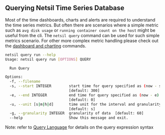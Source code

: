 ## Querying Netsil Time Series Database
Most of the time dashboards, charts and alerts are required to understand the time series metrics. But often there are scenarios where a simple metric such as `avg disk usage` or `running container count on the host` might be useful from the cli. The `netsil query` command can be used for such simple metrics scenario. For other more complex metric handling please check out the [dashboard and charting](dashboard.md) commands.
``` bash
netsil query run --help
Usage: netsil query run [OPTIONS] QUERY

  Run Query

Options:
  -f, --filename
  -s, --start INTEGER        start time for query specified as (now - s)
                             [default: 300]
  -e, --end INTEGER          end time for query specified as (now - e)
                             [default: 0]
  -u, --unit [s|m|h|d]       time unit for the interval and granularity
                             [default: s]
  -g, --granularity INTEGER  granularity of data  [default: 60]
  --help                     Show this message and exit.
  ```
  Note: refer to [Query Language](ql.md) for details on the query expression syntax

